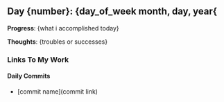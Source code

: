 ## Day {number}: {day_of_week month, day, year{

**Progress**: {what i accomplished today}

**Thoughts**: {troubles or successes}

### Links To My Work

#### Daily Commits
- [commit name](commit link)
